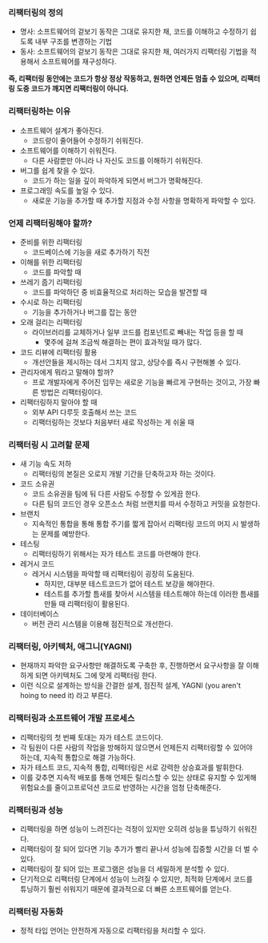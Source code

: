 ### 리팩터링의 정의
- 명사: 소프트웨어의 겉보기 동작은 그대로 유지한 채, 코드를 이해하고 수정하기 쉽도록 내부 구조를 변경하는 기법
- 동사: 소프트웨어의 겉보기 동작은 그대로 유지한 채, 여러가지 리팩터링 기법을 적용해서 소프트웨어를 재구성하다.

**즉, 리팩터링 동안에는 코드가 항상 정상 작동하고, 원하면 언제든 멈출 수 있으며, 리팩터링 도중 코드가 깨지면 리팩터링이 아니다.**

### 리팩터링하는 이유
- 소프트웨어 설계가 좋아진다.
    - 코드량이 줄어들어 수정하기 쉬워진다.
- 소프트웨어를 이해하기 쉬워진다.
    - 다른 사람뿐만 아니라 나 자신도 코드를 이해하기 쉬워진다.
- 버그를 쉽게 찾을 수 있다.
    - 코드가 하는 일을 깊이 파악하게 되면서 버그가 명확해진다.
- 프로그래밍 속도를 높일 수 있다.
    - 새로운 기능을 추가할 때 추가할 지점과 수정 사항을 명확하게 파악할 수 있다.

### 언제 리팩터링해야 할까?
- 준비를 위한 리팩터링
    - 코드베이스에 기능을 새로 추가하기 직전
- 이해를 위한 리팩터링
    - 코드를 파악할 때
- 쓰레기 줍기 리팩터링
    - 코드를 파악하던 중 비효율적으로 처리하는 모습을 발견할 때
- 수시로 하는 리팩터링
    - 기능을 추가하거나 버그를 잡는 동안
- 오래 걸리는 리팩터링
    - 라이브러리를 교체하거나 일부 코드를 컴포넌트로 빼내는 작업 등을 할 때
        - 몇주에 걸쳐 조금씩 해결하는 편이 효과적일 때가 많다.
- 코드 리뷰에 리팩터링 활용
    - 개선안들을 제시하는 데서 그치지 않고, 상당수를 즉시 구현해볼 수 있다.
- 관리자에게 뭐라고 말해야 할까?
    - 프로 개발자에게 주어진 임무는 새로운 기능을 빠르게 구현하는 것이고, 가장 빠른 방법은 리팩터링이다.
- 리팩터링하지 말아야 할 때
    - 외부 API 다루듯 호출해서 쓰는 코드
    - 리팩터링하는 것보다 처음부터 새로 작성하는 게 쉬울 때

### 리팩터링 시 고려할 문제
- 새 기능 속도 저하
    - 리팩터링의 본질은 오로지 개발 기간을 단축하고자 하는 것이다.
- 코드 소유권
    - 코드 소유권을 팀에 둬 다른 사람도 수정할 수 있게끔 한다.
    - 다른 팀의 코드인 경우 오픈소스 처럼 브랜치를 따서 수정하고 커밋을 요청한다.
- 브랜치
    - 지속적인 통합을 통해 통합 주기를 짧게 잡아서 리팩터링 코드의 머지 시 발생하는 문제를 예방한다.
- 테스팅
    - 리팩터링하기 위해서는 자가 테스트 코드를 마련해야 한다.
- 레거시 코드
    - 레거시 시스템을 파악할 때 리팩터링이 굉장히 도움된다.
        - 하지만, 대부분 테스트코드가 없어 테스트 보강을 해야한다.
        - 테스트를 추가할 틈새를 찾아서 시스템을 테스트해야 하는데 이러한 틈새를 만들 때 리팩터링이 활용된다.
- 데이터베이스
    - 버전 관리 시스템을 이용해 점진적으로 개선한다.

### 리팩터링, 아키텍처, 애그니(YAGNI)
- 현재까지 파악한 요구사항만 해결하도록 구축한 후, 진행하면서 요구사항을 잘 이해하게 되면 아키텍처도 그에 맞게 리팩터링 한다.
- 이런 식으로 설계하는 방식을 간결한 설계, 점진적 설계, YAGNI (you aren't hoing to need it) 라고 부른다.

### 리팩터링과 소프트웨어 개발 프로세스
- 리팩터링의 첫 번째 토대는 자가 테스트 코드이다.
- 각 팀원이 다른 사람의 작업을 방해하지 않으면서 언제든지 리팩터링할 수 있어야 하는데, 지속적 통합으로 해결 가능하다.
- 자가 테스트 코드, 지속적 통합, 리팩터링은 서로 강력한 상승효과를 발휘한다.
- 이를 갖추면 지속적 배포를 통해 언제든 릴리스할 수 있는 상태로 유지할 수 있게해 위험요소를 줄이고프로덕션 코드로 반영하는 시간을 엄청 단축해준다.

### 리팩터링과 성능
- 리팩터링을 하면 성능이 느려진다는 걱정이 있지만 오히려 성능을 튜닝하기 쉬워진다.
- 리팩터링이 잘 되어 있다면 기능 추가가 빨리 끝나서 성능에 집중할 시간을 더 벌 수 있다.
- 리팩터링이 잘 되어 있는 프로그램은 성능을 더 세밀하게 분석할 수 있다.
- 단기적으로 리팩터링 단계에서 성능이 느려질 수 있지만, 최적화 단계에서 코드를 튜닝하기 훨씬 쉬워지기 때문에 결과적으로 더 빠른 소프트웨어를 얻는다.

### 리팩터링 자동화
- 정적 타입 언어는 안전하게 자동으로 리팩터링을 처리할 수 있다.